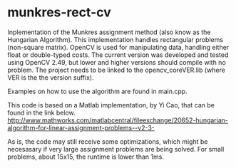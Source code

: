 munkres-rect-cv
===============

Inplementation of the Munkres assignment method (also know as the Hungarian Algorithm). This implementation handles 
rectangular problems (non-square matrix). OpenCV is used for manipulating data, handling either float or double-typed
costs. The current version was developed and tested using OpenCV 2.49, but lower and
higher versions should compile with no problem. The project needs to be linked to the opencv_coreVER.lib (where VER
is the the version suffix).

Examples on how to use the algorithm are found in main.cpp.

This code is based on a Matlab implementation, by Yi Cao, that can be found in the link below.
http://www.mathworks.com/matlabcentral/fileexchange/20652-hungarian-algorithm-for-linear-assignment-problems--v2-3-

As is, the code may still receive some optimizations, which might be necesasary if very large assignment problems are being
solved. For small problems, about 15x15, the runtime is lower than 1ms.
